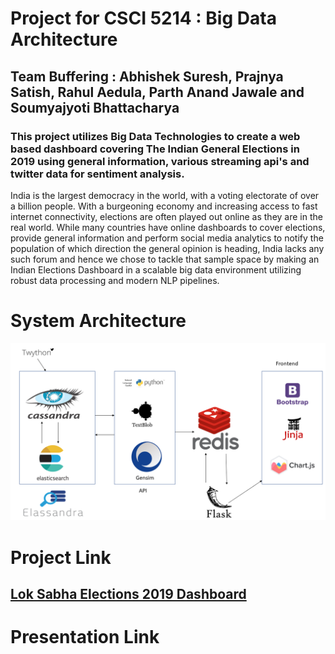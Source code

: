 # Project for CSCI 5214 : Big Data Architecture

## Team Buffering : Abhishek Suresh, Prajnya Satish, Rahul Aedula, Parth Anand Jawale and Soumyajyoti Bhattacharya

### This project utilizes Big Data Technologies to create a web based dashboard covering The Indian General Elections in 2019 using general information, various streaming api's and twitter data for sentiment analysis.


India is the largest democracy in the world, with a voting electorate of over a billion people. With a burgeoning economy and increasing access to fast internet connectivity, elections are often played out online as they are in the real world. While many countries have online dashboards to cover elections, provide general information and perform social media analytics to notify the population of which direction the general opinion is heading, India lacks any such forum and hence we chose to tackle that sample space by making an Indian Elections Dashboard in a scalable big data environment utilizing robust data processing and modern NLP pipelines.


# System Architecture

![System Architecture](/to_present/arch2/Slide1.PNG)



# Project Link

## [Lok Sabha Elections 2019 Dashboard](http://34.74.129.64:5000)

# Presentation Link
